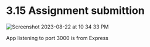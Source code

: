 # 3.15 Assignment submittion 


![Screenshot 2023-08-22 at 10 34 33 PM](https://github.com/vincent8055/1908_vincent/assets/127754761/d81ed4b7-2222-4983-893a-312229db1070)

App listening to port 3000 is from Express


